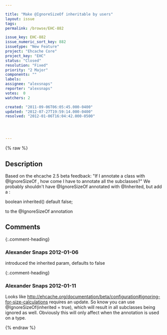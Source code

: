 ```yaml
---

title: "Make @IgnoreSizeOf inheritable by users"
layout: issue
tags: 
permalink: /browse/EHC-882

issue_key: EHC-882
issue_numeric_sort_key: 882
issuetype: "New Feature"
project: "Ehcache Core"
project_key: "EHC"
status: "Closed"
resolution: "Fixed"
priority: "2 Major"
components: ""
labels: 
assignee: "alexsnaps"
reporter: "alexsnaps"
votes:  0
watchers: 2

created: "2011-09-06T06:05:45.000-0400"
updated: "2012-07-27T19:59:14.000-0400"
resolved: "2012-01-06T16:04:42.000-0500"




---
```


{% raw %}

## Description

<div markdown="1" class="description">

Based on the ehcache 2.5 beta feedback: "If I annotate a class with @IgnoreSizeOf , how come I have to annotate all the subclasses?"
We probably shouldn't have @IgnoreSizeOf annotated with @Inherited, but add a :

boolean inherited() default false;

to the @IgnoreSizeOf annotation

</div>

## Comments


{:.comment-heading}
### **Alexander Snaps** <span class="date">2012-01-06</span>

<div markdown="1" class="comment">

introduced the inherited param, defaults to false

</div>


{:.comment-heading}
### **Alexander Snaps** <span class="date">2012-01-11</span>

<div markdown="1" class="comment">

Looks like http://ehcache.org/documentation/beta/configuration#ignoring-for-size-calculations requires an update.
So know you can use @IgnoreSizeOf(inherited = true), which will result in all subclasses being ignored as well. Obviously this will only affect when the annotation is used on a type.

</div>



{% endraw %}
